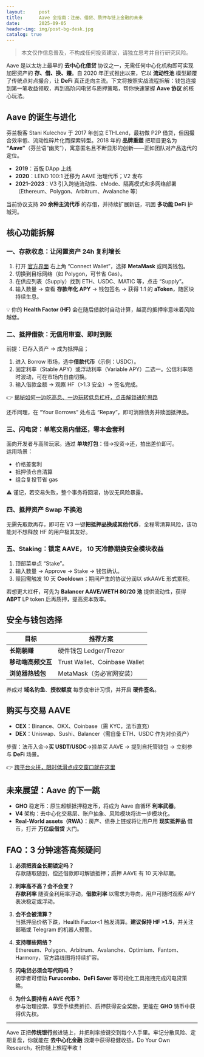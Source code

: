 ```yaml
---
layout:     post
title:      Aave 全指南：注册、借贷、质押与链上金融的未来
date:       2025-09-05
header-img: img/post-bg-desk.jpg
catalog: true
---
```


> 本文仅作信息普及，不构成任何投资建议，请独立思考并自行研究风险。

Aave 是以太坊上最早的 **去中心化借贷** 协议之一，无需任何中心化机构即可实现加密资产的 **存、借、换、赚**。自 2020 年正式推出以来，它以 **流动性池** 模型颠覆了传统点对点撮合，让 **DeFi** 真正走向主流。下文将按照实战流程拆解：钱包连接到第一笔收益领取，再到高阶闪电贷与质押策略，帮你快速掌握 **Aave 协议** 的核心玩法。

## Aave 的诞生与进化

芬兰极客 Stani Kulechov 于 2017 年创立 ETHLend，最初做 P2P 借贷，但因撮合效率低、流动性碎片化而探索转型。2018 年的 **品牌重塑** 把项目更名为 **“Aave”**（芬兰语“幽灵”），寓意匿名且不断显形的创新——正如团队对产品迭代的定位。

- **2019**：首版 DApp 上线  
- **2020**：LEND 100:1 迁移为 AAVE 治理代币；V2 发布  
- **2021–2023**：V3 引入跨链流动性、eMode、隔离模式和多网络部署（Ethereum、Polygon、Arbitrum、Avalanche 等）

当前协议支持 **20 余种主流代币** 的存借，并持续扩展新链，巩固 **多功能 DeFi** 护城河。

## 核心功能拆解

### 一、存款收息：让闲置资产 24h 复利增长

1. 打开 [官方界面](https://app.aave.com) 右上角 “Connect Wallet”，选择 **MetaMask** 或同类钱包。  
2. 切换到目标网络（如 Polygon，可节省 Gas）。  
3. 在供应列表（Supply）找到 ETH、USDC、MATIC 等，点击 “Supply”。  
4. 输入数量 → 查看 **存款年化 APY** → 钱包签名 → 获得 1:1 的 **aToken**，随区块持续生息。  

💡 你的 **Health Factor (HF)** 会在随后借款时自动计算，越高的抵押率意味着风险越低。

### 二、抵押借款：无信用审查、即时到账

前提：已存入资产 → 成为抵押品；

1. 进入 Borrow 市场，选中**借款代币**（示例：USDC）。  
2. 固定利率（Stable APY）或浮动利率（Variable APY）二选一。公信利率随时波动，可在市场内自由切换。  
3. 输入借款金额 → 观察 HF（>1.3 安全）→ 签名完成。  

👉 [揭秘如何一边吃高息、一边玩转低息杠杆，点击解锁进阶思路](https://okxdog.com/)

还币同理，在 “Your Borrows” 处点击 “Repay”，即可消除债务并赎回抵押品。

### 三、闪电贷：单笔交易内借还，零本金套利

面向开发者与高阶玩家。通过 **单块打包**：借→投资→还，拍出差价即可。  
运用场景：  
- 价格差套利  
- 抵押债仓自清算  
- 组合复投节省 gas  

⚠️ 谨记，若交易失败，整个事务将回滚，协议无风险暴露。

### 四、抵押资产 Swap 不换池

无需先取款再存，即可在 V3 一键**把抵押品换成其他代币**，全程零清算风险，该功能对不想释放 HF 的用户极其友好。

### 五、Staking：锁定 AAVE， 10 天冷静期换安全模块收益

1. 顶部菜单点 “Stake”。  
2. 输入数量 → Approve → Stake → 钱包确认。  
3. 赎回需触发 10 天 **Cooldown**；期间产生的协议分润以 stkAAVE 形式累积。  

若想更大杠杆，可先为 **Balancer AAVE/WETH 80/20 池** 提供流动性，获得 **ABPT** LP token 后再质押，提高资本效率。

## 安全与钱包选择

| 目标 | 推荐方案 |
|------|-----------|
| **长期躺赚** | 硬件钱包 Ledger/Trezor |
| **移动端高频交互** | Trust Wallet、Coinbase Wallet |
| **浏览器热钱包** | MetaMask（务必官网安装） |

养成对 **域名钓鱼**、**授权额度** 每季度审计习惯，并开启 **硬件签名**。

## 购买与交易 AAVE

- **CEX**：Binance、OKX、Coinbase（需 KYC，法币直充）  
- **DEX**：Uniswap、Sushi、Balancer（需自备 ETH、USDC 作为对价资产）  

步骤：法币入金→**买 USDT/USDC**→挂单买 AAVE → 提到自托管钱包 → 立刻参与 **DeFi** 场景。

👉 [跨平台火拼，限时低滑点成交窗口就在这里](https://okxdog.com/)

## 未来展望：Aave 的下一跳

- **GHO** 稳定币：原生超额抵押稳定币，将成为 Aave 自循环 **利率武器**。  
- **V4** 架构：去中心化交易层、账户抽象、风险模块将进一步模块化。  
- **Real-World assets（RWA）**：房产、债券上链或将让用户用 **现实抵押品** 借币，打开 **万亿级借贷** 大门。

## FAQ：3 分钟速答高频疑问

1. **必须把资金长期锁定吗？**  
   存款随取随到，偿还借款即可解锁抵押；质押 AAVE 有 10 天冷却期。

2. **利率高不高？会不会变？**  
   **存款利率** 随资金利用率浮动。**借款利率** 以需求为导向，用户可随时观察 APY 表决稳定或浮动。

3. **会不会被清算？**  
   当抵押品价格下跌，Health Factor<1 触发清算。**建议保持 HF >1.5**，并关注邮箱或 Telegram 的机器人预警。

4. **支持哪些网络？**  
   Ethereum、Polygon、Arbitrum、Avalanche、Optimism、Fantom、Harmony，官方路线图将持续扩容。

5. **闪电贷必须会写代码吗？**  
   初学者可借助 **Furucombo、DeFi Saver** 等可视化工具拖拽完成闪电贷策略。

6. **为什么要持有 AAVE 代币？**  
   参与治理投票、享受手续费折扣、质押获得安全奖励，更能在 **GHO** 铸币中获得优先权。

---

Aave 正把**传统银行**搬进链上，并把利率按键交到每个人手里。牢记分散风险、定期复盘，你就能在 **去中心化金融** 浪潮中获得稳健收益。Do Your Own Research，祝你链上旅程丰收！